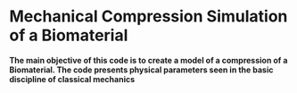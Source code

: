 # Mechanical Compression Simulation of a Biomaterial

**The main objective of this code is to create a model of a compression of a Biomaterial. The code presents physical parameters seen in the basic discipline of classical mechanics**
